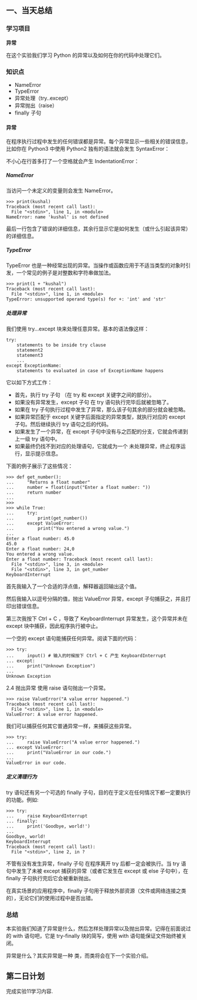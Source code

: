 ## 一、当天总结
### 学习项目
**异常**  

在这个实验我们学习 Python 的异常以及如何在你的代码中处理它们。

### 知识点
- NameError
- TypeError
- 异常处理（try..except）
- 异常抛出（raise）
- finally 子句  

#### 异常
在程序执行过程中发生的任何错误都是异常。每个异常显示一些相关的错误信息，比如你在 Python3 中使用 Python2 独有的语法就会发生 SyntaxError：

不小心在行首多打了一个空格就会产生 IndentationError：

##### NameError
当访问一个未定义的变量则会发生 NameError。
```
>>> print(kushal)
Traceback (most recent call last):
  File "<stdin>", line 1, in <module>
NameError: name 'kushal' is not defined
```  

最后一行包含了错误的详细信息，其余行显示它是如何发生（或什么引起该异常）的详细信息。

#####  TypeError
TypeError 也是一种经常出现的异常。当操作或函数应用于不适当类型的对象时引发，一个常见的例子是对整数和字符串做加法。
```
>>> print(1 + "kushal")
Traceback (most recent call last):
  File "<stdin>", line 1, in <module>
TypeError: unsupported operand type(s) for +: 'int' and 'str'
```  

##### 处理异常
我们使用 try...except 块来处理任意异常。基本的语法像这样：
```
try:
    statements to be inside try clause
    statement2
    statement3
    ...
except ExceptionName:
    statements to evaluated in case of ExceptionName happens
```  

它以如下方式工作：

- 首先，执行 try 子句 （在 try 和 except 关键字之间的部分）。
- 如果没有异常发生，except 子句 在 try 语句执行完毕后就被忽略了。
- 如果在 try 子句执行过程中发生了异常，那么该子句其余的部分就会被忽略。
- 如果异常匹配于 except 关键字后面指定的异常类型，就执行对应的 except 子句。然后继续执行 try 语句之后的代码。
- 如果发生了一个异常，在 except 子句中没有与之匹配的分支，它就会传递到上一级 try 语句中。
- 如果最终仍找不到对应的处理语句，它就成为一个 未处理异常，终止程序运行，显示提示信息。  

下面的例子展示了这些情况：
```
>>> def get_number():
...     "Returns a float number"
...     number = float(input("Enter a float number: "))
...     return number
...
>>>
>>> while True:
...     try:
...         print(get_number())
...     except ValueError:
...         print("You entered a wrong value.")
...
Enter a float number: 45.0
45.0
Enter a float number: 24,0
You entered a wrong value.
Enter a float number: Traceback (most recent call last):
  File "<stdin>", line 3, in <module>
  File "<stdin>", line 3, in get_number
KeyboardInterrupt
```  

首先我输入了一个合适的浮点值，解释器返回输出这个值。

然后我输入以逗号分隔的值，抛出 ValueError 异常，except 子句捕获之，并且打印出错误信息。

第三次我按下 Ctrl + C ，导致了 KeyboardInterrupt 异常发生，这个异常并未在 except 块中捕获，因此程序执行被中止。

一个空的 except 语句能捕获任何异常。阅读下面的代码：
```
>>> try:
...     input() # 输入的时候按下 Ctrl + C 产生 KeyboardInterrupt
... except:
...     print("Unknown Exception")
...
Unknown Exception
```  

2.4 抛出异常
使用 raise 语句抛出一个异常。
```
>>> raise ValueError("A value error happened.")
Traceback (most recent call last):
  File "<stdin>", line 1, in <module>
ValueError: A value error happened.
```  

我们可以捕获任何其它普通异常一样，来捕获这些异常。
```
>>> try:
...     raise ValueError("A value error happened.")
... except ValueError:
...     print("ValueError in our code.")
...
ValueError in our code.
```  

##### 定义清理行为
try 语句还有另一个可选的 finally 子句，目的在于定义在任何情况下都一定要执行的功能。例如:
```
>>> try:
...     raise KeyboardInterrupt
... finally:
...     print('Goodbye, world!')
...
Goodbye, world!
KeyboardInterrupt
Traceback (most recent call last):
  File "<stdin>", line 2, in ?
```  

不管有没有发生异常，finally 子句 在程序离开 try 后都一定会被执行。当 try 语句中发生了未被 except 捕获的异常（或者它发生在 except 或 else 子句中），在 finally 子句执行完后它会被重新抛出。

在真实场景的应用程序中，finally 子句用于释放外部资源（文件或网络连接之类的），无论它们的使用过程中是否出错。

### 总结
本实验我们知道了异常是什么，然后怎样处理异常以及抛出异常。记得在前面说过的 with 语句吧，它是 try-finally 块的简写，使用 with 语句能保证文件始终被关闭。

异常是什么？其实异常是一种 类，而类将会在下一个实验介绍。

## 第二日计划
完成实验11学习内容.
